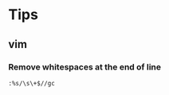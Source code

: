 <link rel="stylesheet" type="text/css" media="all" href="https://shlomo90.github.io/homepage.css" />

# Tips

## vim

### Remove whitespaces at the end of line

```
:%s/\s\+$//gc
```


